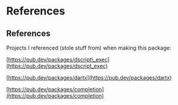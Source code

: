 # References

## References

Projects I referenced \(stole stuff from\) when making this package:

[https://pub.dev/packages/dscript\_exec](https://pub.dev/packages/dscript_exec)

[https://pub.dev/packages/dartx](https://pub.dev/packages/dartx)

[https://pub.dev/packages/completion](https://pub.dev/packages/completion)

